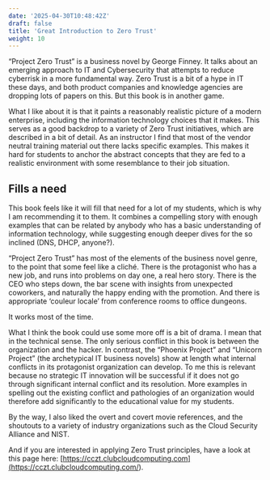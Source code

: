```yaml
---
date: '2025-04-30T10:48:42Z'
draft: false
title: 'Great Introduction to Zero Trust'
weight: 10
---
```


“Project Zero Trust” is a business novel by George Finney. It talks about an emerging approach to IT and Cybersecurity that attempts to reduce cyberrisk in a more fundamental way.
Zero Trust is a bit of a hype in IT these days, and both product companies and knowledge agencies are dropping lots of papers on this. But this book is in another game.

What I like about it is that it paints a reasonably realistic picture of a modern enterprise, including the information technology choices that it makes. This serves as a good backdrop to a variety of Zero Trust initiatives, which are described in a bit of detail.
As an instructor I find that most of the vendor neutral training material out there lacks specific examples. This makes it hard for students to anchor the abstract concepts that they are fed to a realistic environment with some resemblance to their job situation.

## Fills a need

This book feels like it will fill that need for a lot of my students, which is why I am recommending it to them. It combines a compelling story with enough examples that can be related by anybody who has a basic understanding of information technology, while suggesting enough deeper dives for the so inclined (DNS, DHCP, anyone?).

“Project Zero Trust” has most of the elements of the business novel genre, to the point that some feel like a cliché. There is the protagonist who has a new job, and runs into problems on day one, a real hero story. There is the CEO who steps down, the bar scene with insights from unexpected coworkers, and naturally the happy ending with the promotion. And there is appropriate ‘couleur locale’ from conference rooms to office dungeons.

It works most of the time.

What I think the book could use some more off is a bit of drama. I mean that in the technical sense. The only serious conflict in this book is between the organization and the hacker. In contrast, the “Phoenix Project” and “Unicorn Project” (the archetypical IT business novels) show at length what internal conflicts in its protagonist organization can develop. To me this is relevant because no strategic IT innovation will be successful if it does not go through significant internal conflict and its resolution. More examples in spelling out the existing conflict and pathologies of an organization would therefore add significantly to the educational value for my students.

By the way, I also liked the overt and covert movie references, and the shoutouts to a variety of industry organizations such as the Cloud Security Alliance and NIST.

And if you are interested in applying Zero Trust principles, have a look at this page here: [https://cczt.clubcloudcomputing.com](<https://cczt.clubcloudcomputing.com/>).
